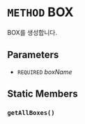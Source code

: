 # `METHOD` BOX
BOX를 생성합니다.

## Parameters
* `REQUIRED` *boxName*

## Static Members

### `getAllBoxes()`

